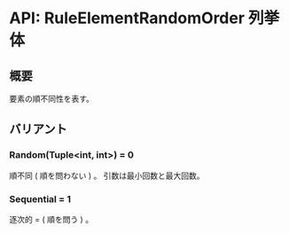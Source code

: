 # API: RuleElementRandomOrder 列挙体

## 概要

要素の順不同性を表す。

## バリアント

### Random(Tuple<int, int>) = 0

順不同 ( 順を問わない ) 。
引数は最小回数と最大回数。

### Sequential = 1

逐次的 = ( 順を問う ) 。
